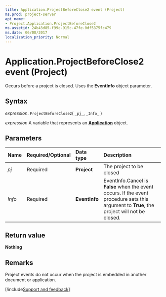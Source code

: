 ```yaml
---
title: Application.ProjectBeforeClose2 event (Project)
ms.prod: project-server
api_name:
- Project.Application.ProjectBeforeClose2
ms.assetid: 24b43d85-f99c-915c-47fe-0df5875fc479
ms.date: 06/08/2017
localization_priority: Normal
---
```



# Application.ProjectBeforeClose2 event (Project)

Occurs before a project is closed. Uses the  **EventInfo** object parameter.


## Syntax

_expression_. `ProjectBeforeClose2`( `_pj_`, `_Info_` )

_expression_ A variable that represents an **[Application](Project.Application.md)** object.


## Parameters



|Name|Required/Optional|Data type|Description|
|:-----|:-----|:-----|:-----|
| _pj_|Required|**Project**|The project to be closed|
| _Info_|Required|**EventInfo**|EventInfo.Cancel is  **False** when the event occurs. If the event procedure sets this argument to **True**, the project will not be closed.|

## Return value

**Nothing**


## Remarks

Project events do not occur when the project is embedded in another document or application.

[!include[Support and feedback](~/includes/feedback-boilerplate.md)]